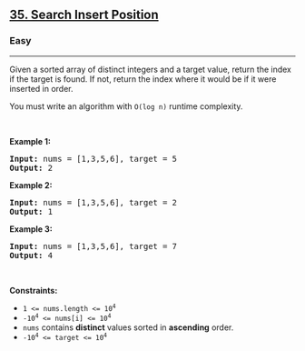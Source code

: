 <h2><a href="https://leetcode.com/problems/search-insert-position/">35. Search Insert Position</a></h2><h3>Easy</h3><hr><div><p><span class="wiseone-analysis-result wiseone-analysis-result-fact">Given a <span class="wiseone-analysis-result wiseone-analysis-result-entity">sorted array</span> of distinct integers and a target value, return the index if the target is found.</span> If not, return the index where it would be if it were inserted in order.</p>

<p><span class="wiseone-analysis-result wiseone-analysis-result-fact">You must&nbsp;write an algorithm with&nbsp;<code><span class="wiseone-analysis-result wiseone-analysis-result-entity">O(log n)</span></code> runtime complexity.</span></p>

<p>&nbsp;</p>
<p><strong class="example">Example 1:</strong></p>

<pre><strong>Input:</strong> nums = [1,3,5,6], target = 5
<strong>Output:</strong> 2
</pre>

<p><strong class="example">Example 2:</strong></p>

<pre><strong>Input:</strong> nums = [1,3,5,6], target = 2
<strong>Output:</strong> 1
</pre>

<p><strong class="example">Example 3:</strong></p>

<pre><strong>Input:</strong> nums = [1,3,5,6], target = 7
<strong>Output:</strong> 4
</pre>

<p>&nbsp;</p>
<p><strong>Constraints:</strong></p>

<ul>
	<li><code>1 &lt;= nums.length &lt;= 10<sup>4</sup></code></li>
	<li><code>-10<sup>4</sup> &lt;= nums[i] &lt;= 10<sup>4</sup></code></li>
	<li><code>nums</code> contains <strong>distinct</strong> values sorted in <strong>ascending</strong> order.</li>
	<li><code>-10<sup>4</sup> &lt;= target &lt;= 10<sup>4</sup></code></li>
</ul>
</div>